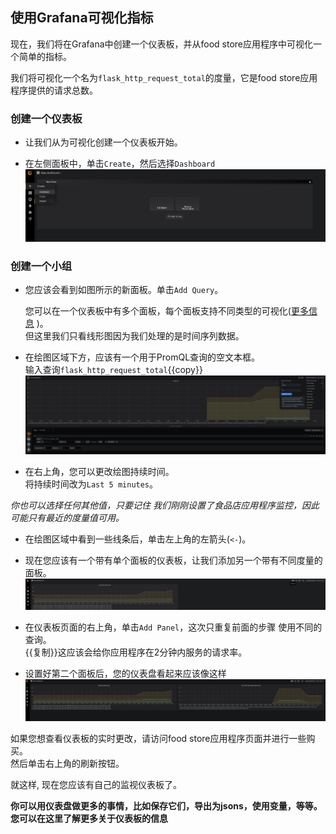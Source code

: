 ## 使用Grafana可视化指标

现在，我们将在Grafana中创建一个仪表板，并从food store应用程序中可视化一个简单的指标。

我们将可视化一个名为`flask_http_request_total`的度量，它是food store应用程序提供的请求总数。

### 创建一个仪表板

* 让我们从为可视化创建一个仪表板开始。


* 在左侧面板中，单击`Create`，然后选择`Dashboard` <br>
![Grafana Create Dashboard Page](../../assets/introduction/deploy-prometheus-grafana/04-grafana-create-dashboard-page.png)


### 创建一个小组

* 您应该会看到如图所示的新面板。单击`Add Query`。

  您可以在一个仪表板中有多个面板，每个面板支持不同类型的可视化([更多信息](https://grafana.com/docs/grafana/latest/guides/getting_started/#all-users) )。<br>
但这里我们只看线形图因为我们处理的是时间序列数据。


* 在绘图区域下方，应该有一个用于PromQL查询的空文本框。<br>
输入查询`flask_http_request_total`{{copy}}
![Grafana Create Panel Page](../../assets/introduction/deploy-prometheus-grafana/04-grafana-create-panel-page.png)

* 在右上角，您可以更改绘图持续时间。<br>
将持续时间改为`Last 5 minutes`。<br>

_你也可以选择任何其他值，只要记住
我们刚刚设置了食品店应用程序监控，因此可能只有最近的度量值可用。_ 


* 在绘图区域中看到一些线条后，单击左上角的左箭头(`<-`)。


* 现在您应该有一个带有单个面板的仪表板，让我们添加另一个带有不同度量的面板。
![Grafana Create Panel Page](../../assets/introduction/deploy-prometheus-grafana/04-grafana-1-panel-dashboard-page.png)


* 在仪表板页面的右上角，单击`Add Panel`，这次只重复前面的步骤
使用不同的查询。<br>
{{复制}}这应该会给你应用程序在2分钟内服务的请求率。


* 设置好第二个面板后，您的仪表盘看起来应该像这样<br>
![Grafana Create Panel Page](../../assets/introduction/deploy-prometheus-grafana/04-grafana-2-panel-dashboard-page.png)




如果您想查看仪表板的实时更改，请访问food store应用程序页面并进行一些购买。<br>
然后单击右上角的刷新按钮。

就这样, 现在您应该有自己的监视仪表板了。

**你可以用仪表盘做更多的事情，比如保存它们，导出为jsons，使用变量，等等。<br>
您可以在这里了解更多关于仪表板的信息**